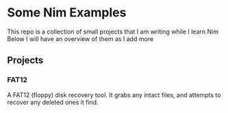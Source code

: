 # Some Nim Examples
This repo is a collection of small projects that I am writing while I learn Nim
Below I will have an overview of them as I add more

## Projects

### FAT12
A FAT12 (floppy) disk recovery tool. It grabs any intact files, and attempts to recover any deleted ones it find.
